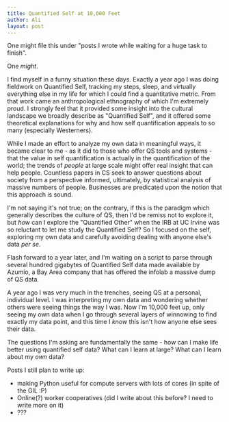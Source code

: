 ```yaml
---
title: Quantified Self at 10,000 Feet
author: Ali
layout: post
---
```


One might file this under "posts I wrote while waiting for a huge task to finish".

One *might*.

I find myself in a funny situation these days. Exactly a year ago I was doing fieldwork on Quantified Self, tracking my steps, sleep, and virtually everything else in my life for which I could find a quantitative metric. From that work came an anthropological ethnography of which I'm extremely proud. I strongly feel that it provided some insight into the cultural landscape we broadly describe as "Quantified Self", and it offered some theoretical explanations for why and how self quantification appeals to so many (especially Westerners).

While I made an effort to analyze my own data in meaningful ways, it became clear to me - as it did to those who offer QS tools and systems - that the value in self quantification is actually in the quantification of the world; the trends of *people* at large scale might offer real insight that can help people. Countless papers in CS seek to answer questions about society from a perspective informed, ultimately, by statistical analysis of massive numbers of people. Businesses are predicated upon the notion that this approach is sound.

I'm not saying it's not true; on the contrary, if this is the paradigm which generally describes the culture of QS, then I'd be remiss not to explore it, but *how* can I explore the "Quantified Other" when the IRB at UC Irvine was so reluctant to let me study the Quantified Self? So I focused on the self, exploring my own data and carefully avoiding dealing with anyone else's data *per se*.

Flash forward to a year later, and I'm waiting on a script to parse through several hundred gigabytes of Quantified Self data made available by Azumio, a Bay Area company that has offered the infolab a massive dump of QS data.

A year ago I was very much in the trenches, seeing QS at a personal, individual level. I was interpreting my own data and wondering whether others were seeing things the way I was. Now I'm 10,000 feet up, only seeing my own data when I go through several layers of winnowing to find exactly my data point, and this time I *know* this isn't how anyone else sees their data.

The questions I'm asking are fundamentally the same - how can I make life better using quantified self data? What can I learn at large? What can I learn about my *own* data?

Posts I still plan to write up:

- making Python useful for compute servers with lots of cores (in spite of the GIL :P)
- Online(?) worker cooperatives (did I write about this before? I need to write more on it)
- ???